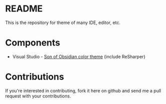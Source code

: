 # README #

This is the repository for theme of many IDE, editor, etc.

# Components

* Visual Studio - [Son of Obsidian color theme](http://surpreem.com/archives/2402) (include ReSharper)

# Contributions #

If you're interested in contributing, fork it here on github and send me a pull request with your contributions.